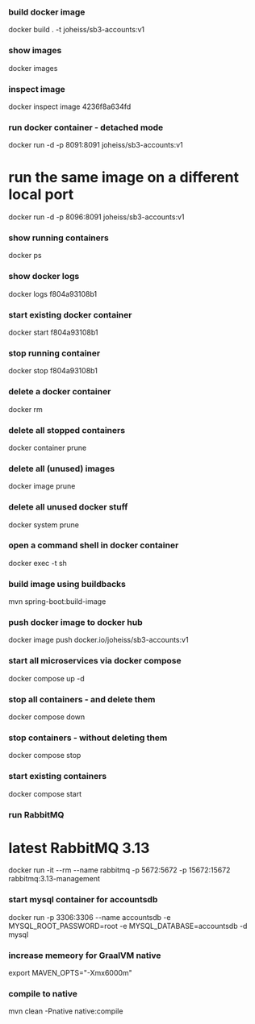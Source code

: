 ### build docker image
docker build . -t joheiss/sb3-accounts:v1

### show images
docker images

### inspect image <image-id>
docker inspect image 4236f8a634fd

### run docker container - detached mode
docker run -d -p 8091:8091 joheiss/sb3-accounts:v1

# run the same image on a different local port
docker run -d -p 8096:8091 joheiss/sb3-accounts:v1

### show running containers
docker ps

### show docker logs <container-id>
docker logs f804a93108b1

### start existing docker container <container-id>
docker start f804a93108b1

### stop running container <container-id>
docker stop f804a93108b1

### delete a docker container
docker rm <container-id>

### delete all stopped containers
docker container prune

### delete all (unused) images
docker image prune

### delete all unused docker stuff
docker system prune

### open a command shell in docker container
docker exec -t <container-id> sh

### build image using buildbacks
mvn spring-boot:build-image

### push docker image to docker hub
docker image push docker.io/joheiss/sb3-accounts:v1

### start all microservices via docker compose
docker compose up -d

### stop all containers - and delete them
docker compose down

### stop containers - without deleting them
docker compose stop

### start existing containers
docker compose start

### run RabbitMQ
# latest RabbitMQ 3.13
docker run -it --rm --name rabbitmq -p 5672:5672 -p 15672:15672 rabbitmq:3.13-management

### start mysql container for accountsdb
docker run -p 3306:3306 --name accountsdb -e MYSQL_ROOT_PASSWORD=root -e MYSQL_DATABASE=accountsdb -d mysql

### increase memeory for GraalVM native 
export MAVEN_OPTS="-Xmx6000m"

### compile to native
mvn clean -Pnative native:compile

